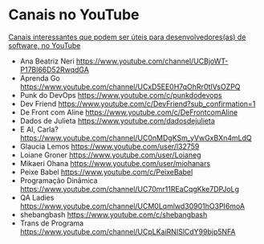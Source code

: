 # Canais no YouTube 

[Canais interessantes que podem ser úteis para desenvolvedores(as) de software, no YouTube](https://twitter.com/Emilias_UTFPR/status/1318328956542722049?s=20)

- Ana Beatriz Neri https://www.youtube.com/channel/UCBjoWT-P17Bl66D52RwqdGA
- Aprenda Go https://www.youtube.com/channel/UCxD5EE0H7qOhRr0tIVsOZPQ
- Punk do DevOps https://www.youtube.com/c/punkdodevops
- Dev Friend https://www.youtube.com/c/DevFriend?sub_confirmation=1
- De Front com Aline https://www.youtube.com/c/DeFrontcomAline
- Dados de Julieta https://www.youtube.com/dadosdejulieta
- E AI, Carla? https://www.youtube.com/channel/UC0nMDgKSm_yVwGxBXn4mLdQ 
- Glaucia Lemos https://www.youtube.com/user/l32759
- Loiane Groner https://www.youtube.com/user/Loianeg
- Mikaeri Ohana https://www.youtube.com/user/miohanars
- Peixe Babel https://www.youtube.com/c/PeixeBabel
- Programação Dinâmica https://www.youtube.com/channel/UC70mr11REaCqgKke7DPJoLg
- QA Ladies https://www.youtube.com/channel/UCM0Lqmlwd30901hO3PI6moA
- shebangbash https://www.youtube.com/c/shebangbash
- Trans de Programa https://www.youtube.com/channel/UCpLKaiRNISlCdY99bjp5NFA
